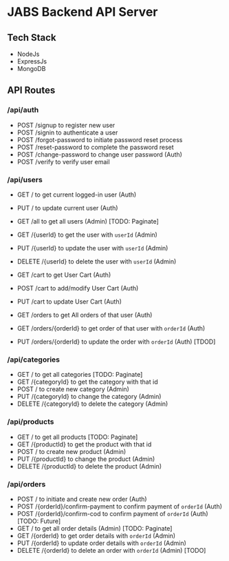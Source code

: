 # JABS Backend API Server

## Tech Stack

- NodeJs
- ExpressJs
- MongoDB

## API Routes

### /api/auth

- POST /signup to register new user
- POST /signin to authenticate a user
- POST /forgot-password to initiate password reset process
- POST /reset-password to complete the password reset
- POST /change-password to change user password (Auth)
- POST /verify to verify user email

### /api/users

- GET / to get current logged-in user (Auth)
- PUT / to update current user (Auth)
- GET /all to get all users (Admin) [TODO: Paginate]
- GET /{userId} to get the user with `userId` (Admin)
- PUT /{userId} to update the user with `userId` (Admin)
- DELETE /{userId} to delete the user with `userId` (Admin)

- GET /cart to get User Cart (Auth)
- POST /cart to add/modify User Cart (Auth)
- PUT /cart to update User Cart (Auth)
- GET /orders to get All orders of that user (Auth)
- GET /orders/{orderId} to get order of that user with `orderId` (Auth)
- PUT /orders/{orderId} to update the order with `orderId` (Auth) [TDOD]

### /api/categories

- GET / to get all categories [TODO: Paginate]
- GET /{categoryId} to get the category with that id
- POST / to create new category (Admin)
- PUT /{categoryId} to change the category (Admin)
- DELETE /{categoryId} to delete the category (Admin)

### /api/products

- GET / to get all products [TODO: Paginate]
- GET /{productId} to get the product with that id
- POST / to create new product (Admin)
- PUT /{productId} to change the product (Admin)
- DELETE /{productId} to delete the product (Admin)

### /api/orders

- POST / to initiate and create new order (Auth)
- POST /{orderId}/confirm-payment to confirm payment of `orderId` (Auth)
- POST /{orderId}/confirm-cod to confirm payment of `orderId` (Auth) [TODO: Future]
- GET / to get all order details (Admin) [TODO: Paginate]
- GET /{orderId} to get order details with `orderId` (Admin)
- PUT /{orderId} to update order details with `orderId` (Admin)
- DELETE /{orderId} to delete an order with `orderId` (Admin) [TODO]
